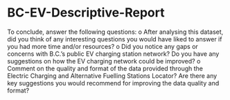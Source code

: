 # BC-EV-Descriptive-Report




To conclude, answer the following questions:
o	After analysing this dataset, did you think of any interesting questions you would have liked to answer if you had more time and/or resources?
o	Did you notice any gaps or concerns with B.C.’s public EV charging station network? Do you have any suggestions on how the EV charging network could be improved?
o	Comment on the quality and format of the data provided through the Electric Charging and Alternative Fuelling Stations Locator? Are there any key suggestions you would recommend for improving the data quality and format?
